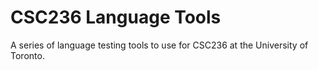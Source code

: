 # CSC236 Language Tools
A series of language testing tools to use for CSC236 at the University of Toronto.